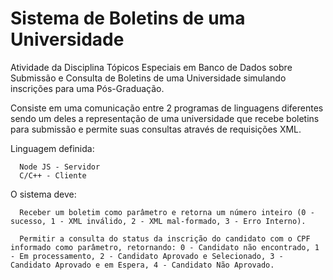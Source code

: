 # Sistema de Boletins de uma Universidade

Atividade da Disciplina Tópicos Especiais em Banco de Dados sobre Submissão e Consulta de Boletins de uma Universidade simulando inscrições para uma Pós-Graduação.

Consiste em uma comunicação entre 2 programas de linguagens diferentes sendo um deles a representação de uma universidade que recebe boletins para submissão e permite suas consultas através de requisições XML.

Linguagem definida:
    
      Node JS - Servidor
      C/C++ - Cliente

O sistema deve: 

      Receber um boletim como parâmetro e retorna um número inteiro (0 - sucesso, 1 - XML inválido, 2 - XML mal-formado, 3 - Erro Interno).
      
      Permitir a consulta do status da inscrição do candidato com o CPF informado como parâmetro, retornando: 0 - Candidato não encontrado, 1 - Em processamento, 2 - Candidato Aprovado e Selecionado, 3 - Candidato Aprovado e em Espera, 4 - Candidato Não Aprovado.
